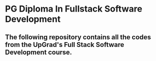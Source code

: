 # PG Diploma In Fullstack Software Development

## The following repository contains all the codes from the UpGrad's Full Stack Software Development course.

